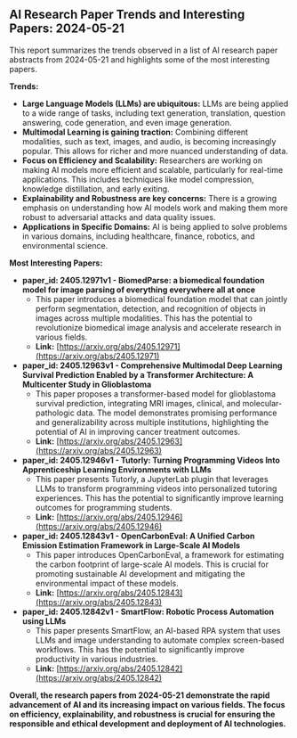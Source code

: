 ## AI Research Paper Trends and Interesting Papers: 2024-05-21

This report summarizes the trends observed in a list of AI research paper abstracts from 2024-05-21 and highlights some of the most interesting papers.

**Trends:**

* **Large Language Models (LLMs) are ubiquitous:** LLMs are being applied to a wide range of tasks, including text generation, translation, question answering, code generation, and even image generation. 
* **Multimodal Learning is gaining traction:** Combining different modalities, such as text, images, and audio, is becoming increasingly popular. This allows for richer and more nuanced understanding of data.
* **Focus on Efficiency and Scalability:** Researchers are working on making AI models more efficient and scalable, particularly for real-time applications. This includes techniques like model compression, knowledge distillation, and early exiting.
* **Explainability and Robustness are key concerns:**  There is a growing emphasis on understanding how AI models work and making them more robust to adversarial attacks and data quality issues.
* **Applications in Specific Domains:**  AI is being applied to solve problems in various domains, including healthcare, finance, robotics, and environmental science.

**Most Interesting Papers:**

* **paper_id: 2405.12971v1 - BiomedParse: a biomedical foundation model for image parsing of everything everywhere all at once**
    * This paper introduces a biomedical foundation model that can jointly perform segmentation, detection, and recognition of objects in images across multiple modalities. This has the potential to revolutionize biomedical image analysis and accelerate research in various fields.
    * **Link:** [https://arxiv.org/abs/2405.12971](https://arxiv.org/abs/2405.12971)
* **paper_id: 2405.12963v1 - Comprehensive Multimodal Deep Learning Survival Prediction Enabled by a Transformer Architecture: A Multicenter Study in Glioblastoma**
    * This paper proposes a transformer-based model for glioblastoma survival prediction, integrating MRI images, clinical, and molecular-pathologic data. The model demonstrates promising performance and generalizability across multiple institutions, highlighting the potential of AI in improving cancer treatment outcomes.
    * **Link:** [https://arxiv.org/abs/2405.12963](https://arxiv.org/abs/2405.12963)
* **paper_id: 2405.12946v1 - Tutorly: Turning Programming Videos Into Apprenticeship Learning Environments with LLMs**
    * This paper presents Tutorly, a JupyterLab plugin that leverages LLMs to transform programming videos into personalized tutoring experiences. This has the potential to significantly improve learning outcomes for programming students.
    * **Link:** [https://arxiv.org/abs/2405.12946](https://arxiv.org/abs/2405.12946)
* **paper_id: 2405.12843v1 - OpenCarbonEval: A Unified Carbon Emission Estimation Framework in Large-Scale AI Models**
    * This paper introduces OpenCarbonEval, a framework for estimating the carbon footprint of large-scale AI models. This is crucial for promoting sustainable AI development and mitigating the environmental impact of these models.
    * **Link:** [https://arxiv.org/abs/2405.12843](https://arxiv.org/abs/2405.12843)
* **paper_id: 2405.12842v1 - SmartFlow: Robotic Process Automation using LLMs**
    * This paper presents SmartFlow, an AI-based RPA system that uses LLMs and image understanding to automate complex screen-based workflows. This has the potential to significantly improve productivity in various industries.
    * **Link:** [https://arxiv.org/abs/2405.12842](https://arxiv.org/abs/2405.12842)

**Overall, the research papers from 2024-05-21 demonstrate the rapid advancement of AI and its increasing impact on various fields. The focus on efficiency, explainability, and robustness is crucial for ensuring the responsible and ethical development and deployment of AI technologies.** 
